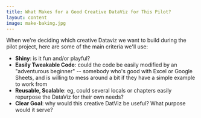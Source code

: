 ```yaml
---
title: What Makes for a Good Creative DataViz for This Pilot?
layout: content
image: make-baking.jpg
---
```


When we're deciding which creative Dataviz we want to build during the pilot project, here are some of the main criteria we'll use:

- __Shiny__: is it fun and/or playful?
- __Easily Tweakable Code__: could the code be easily modified by an "adventurous beginner" -- somebody who's good with Excel or Google Sheets, and is willing to mess around a bit if they have a simple example to work from
- __Reusable, Scalable__: eg, could several locals or chapters easily repurpose the DataViz for their own needs?
- __Clear Goal__: why would this creative DatViz be useful?  What purpose would it serve?


